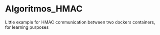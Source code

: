 # Algoritmos_HMAC
Little example for HMAC communication between two dockers containers, for learning purposes
